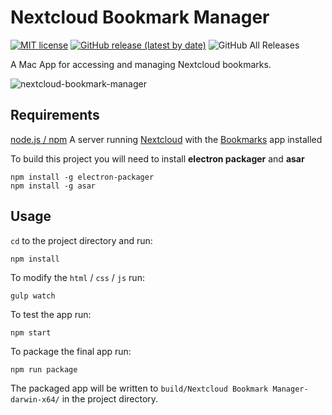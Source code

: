 # Nextcloud Bookmark Manager

[![MIT license](http://img.shields.io/badge/license-MIT-brightgreen.svg)](http://opensource.org/licenses/MIT) [![GitHub release (latest by date)](https://img.shields.io/github/v/release/dgmid/nextcloud-bookmark-manager?label=latest%20release&logo=github)](https://github.com/dgmid/nextcloud-bookmark-manager/releases/latest) ![GitHub All Releases](https://img.shields.io/github/downloads/dgmid/nextcloud-bookmark-manager/total)

A Mac App for accessing and managing Nextcloud bookmarks.

![nextcloud-bookmark-manager](https://user-images.githubusercontent.com/1267580/76684687-49aef700-660e-11ea-9d79-95791af8275d.png)

## Requirements

[node.js / npm](https://www.npmjs.com/get-npm)
A server running [Nextcloud](https://nextcloud.com/) with the [Bookmarks](https://github.com/nextcloud/bookmarks) app installed

To build this project you will need to install **electron packager** and **asar**

```shell
npm install -g electron-packager
npm install -g asar
```

## Usage

`cd` to the project directory and run:
```shell
npm install
```

To modify the `html` / `css` / `js` run:
```shell
gulp watch
```

To test the app run:
```shell
npm start
```

To package the final app run:
```shell
npm run package
```
The packaged app will be written to `build/Nextcloud Bookmark Manager-darwin-x64/` in the project directory.

